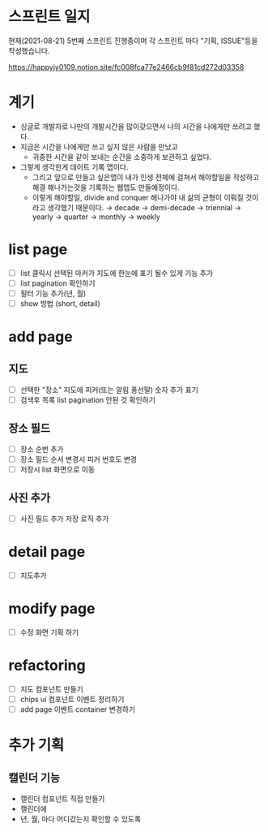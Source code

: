 # 스프린트 일지

현재(2021-08-21) 5번째 스프린트 진행중이며
각 스프린트 마다 "기획, ISSUE"등을 작성했습니다.

<https://happyjy0109.notion.site/fc008fca77e2466cb9f81cd272d03358>

# 계기

* 싱글로 개발자로 나만의 개발시간을 많이갖으면서 나의 시간을 나에게만 쓰려고 했다.
* 지금은 시간을 나에게만 쓰고 싶지 않은 사람을 만났고
    * 귀중한 시간을 같이 보내는 순간을 소중하게 보관하고 싶었다.
* 그렇게 생각한게 데이트 기록 앱이다.
    * 그리고 앞으로 만들고 싶은앱이 내가 인생 전체에 걸쳐서 해야할일을 작성하고 해결 해나가는것을 기록하는 웹앱도 만들예정이다.
    * 이렇게 해야할일, divide and conquer 해나가야 내 삶의 균형이 이뤄질 것이라고 생각했기 때문이다.
  → decade → demi-decade → triennial
  → yearly
  → quarter → monthly → weekly

# list page

* [ ] list 클릭시 선택된 마커가 지도에 한눈에 표기 될수 있게 기능 추가
* [ ] list pagination 확인하기
* [ ] 필터 기능 추가(년, 월)
* [ ] show 방법 (short, detail)

# add page

## 지도

* [ ] 선택한 "장소" 지도에 피커(또는 알림 풍선말) 숫자 추가 표기
* [ ] 검색후 목록 list pagination 안된 것 확인하기

## 장소 필드

* [ ] 장소 순번 추가
* [ ] 장소 필드 순서 변경시 피커 번호도 변경
* [ ] 저장시 list 화면으로 이동

## 사진 추가

* [ ] 사진 필드 추가 저장 로직 추가

# detail page

* [ ] 지도추가

# modify page

* [ ] 수정 화면 기획 하기

# refactoring

* [ ] 지도 컴포넌트 만들기
* [ ] chips ui 컴포넌트 이벤트 정리하기
* [ ] add page 이벤트 container 변경하기

# 추가 기획

##

## 캘린더 기능

* 캘린더 컴포넌트 직접 만들기
* 캘린더에
* 년, 월, 마다 어디갔는지 확인할 수 있도록
